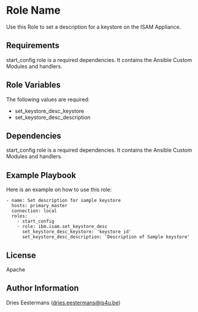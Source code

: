 # Role Name

Use this Role to set a description for a keystore on the ISAM Appliance.

## Requirements

start_config role is a required dependencies. It contains the Ansible Custom Modules and handlers.

## Role Variables

The following values are required:
* set_keystore_desc_keystore
* set_keystore_desc_description

## Dependencies

start_config role is a required dependencies. It contains the Ansible Custom Modules and handlers.

## Example Playbook

Here is an example on how to use this role:

    - name: Set description for sample keystore
      hosts: primary_master
      connection: local
      roles:
        - start_config
        - role: ibm.isam.set_keystore_desc
          set_keystore_desc_keystore: 'keystore id'
          set_keystore_desc_description: 'Description of Sample keystore'

## License

Apache

## Author Information

Dries Eestermans (dries.eestermans@is4u.be)
